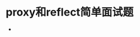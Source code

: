 <!--
 * @Author: ZYH
 * @Email: 1522302196@qq.com
 * @GiteeId: colincclala
 * @Date: 2022-05-18 10:50:51
 * @LastEditTime: 2022-05-18 10:54:07
 * @Description: 
-->
# proxy和reflect简单面试题

- 